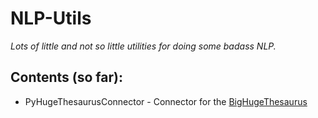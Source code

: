 NLP-Utils
=========

*Lots of little and not so little utilities for doing some badass NLP.*

Contents (so far):
------------------

* PyHugeThesaurusConnector - Connector for the [BigHugeThesaurus](https://words.bighugelabs.com)
